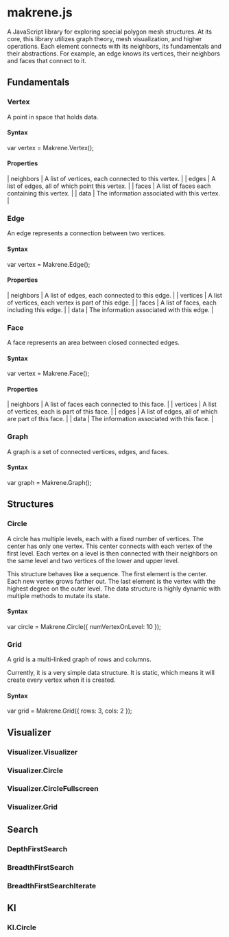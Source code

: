 # makrene.js

A JavaScript library for exploring special polygon mesh structures. At its core, this library utilizes graph theory, mesh visualization, and higher operations. Each element connects with its neighbors, its fundamentals and their abstractions. For example, an edge knows its vertices, their neighbors and faces that connect to it.

## Fundamentals

### Vertex

A point in space that holds data.

#### Syntax

var vertex = Makrene.Vertex();

#### Properties

| neighbors | A list of vertices, each connected to this vertex. |
| edges  | A list of edges, all of which point this vertex. |
| faces  | A list of faces each containing this vertex. |
| data  | The information associated with this vertex. |

### Edge

An edge represents a connection between two vertices.

#### Syntax

var vertex = Makrene.Edge();

#### Properties

| neighbors | A list of edges, each connected to this edge. |
| vertices  | A list of vertices, each vertex is part of this edge. |
| faces  | A list of faces, each including this edge. |
| data  | The information associated with this edge. |

### Face

A face represents an area between closed connected edges.

#### Syntax

var vertex = Makrene.Face();

#### Properties

| neighbors | A list of faces each connected to this face. |
| vertices  | A list of vertices, each is part of this face. |
| edges  | A list of edges, all of which are part of this face. |
| data  | The information associated with this face. |

### Graph

A graph is a set of connected vertices, edges, and faces.

#### Syntax

var graph = Makrene.Graph();

## Structures

### Circle

A circle has multiple levels, each with a fixed number of vertices. The center has only one vertex. This center connects with each vertex of the first level. Each vertex on a level is then connected with their neighbors on the same level and two vertices of the lower and upper level.

This structure behaves like a sequence. The first element is the center. Each new vertex grows farther out. The last element is the vertex with the highest degree on the outer level. The data structure is highly dynamic with multiple methods to mutate its state.

#### Syntax

var circle = Makrene.Circle({ numVertexOnLevel: 10 });

### Grid

A grid is a multi-linked graph of rows and columns. 

Currently, it is a very simple data structure. It is static, which means it will create every vertex when it is created.

#### Syntax

var grid = Makrene.Grid({ rows: 3, cols: 2 });

## Visualizer

### Visualizer.Visualizer

### Visualizer.Circle

### Visualizer.CircleFullscreen

### Visualizer.Grid

## Search

### DepthFirstSearch

### BreadthFirstSearch

### BreadthFirstSearchIterate

## KI

### KI.Circle
